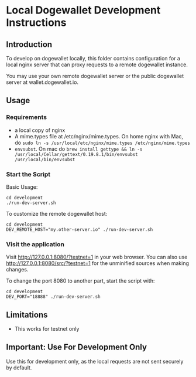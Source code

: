 Local Dogewallet Development Instructions
============================================

Introduction
-------------------------------

To develop on dogewallet locally, this folder contains configuration for a local nginx server that can proxy requests to a remote dogewallet instance.

You may use your own remote dogewallet server or the public dogewallet server at wallet.dogewallet.io.


Usage
-------------------------------


### Requirements

- a local copy of nginx
- A mime.types file at /etc/nginx/mime.types.  On home nginx with Mac, do `sudo ln -s /usr/local/etc/nginx/mime.types /etc/nginx/mime.types`
- `envsubst`. On mac do `brew install gettype && ln -s /usr/local/Cellar/gettext/0.19.8.1/bin/envsubst /usr/local/bin/envsubst`

### Start the Script

Basic Usage:
```
cd development
./run-dev-server.sh
```

To customize the remote dogewallet host:
```
cd development
DEV_REMOTE_HOST="my.other-server.io" ./run-dev-server.sh
```

### Visit the application

Visit http://127.0.0.1:8080/?testnet=1 in your web browser.  You can also use http://127.0.0.1:8080/src/?testnet=1 for the unminified sources when making changes.

To change the port 8080 to another part, start the script with:
```
cd development
DEV_PORT="18888" ./run-dev-server.sh
```


Limitations
-------------------------------

- This works for testnet only


Important: Use For Development Only
-------------------------------

Use this for development only, as the local requests are not sent securely by default.
